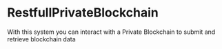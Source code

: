 # RestfullPrivateBlockchain
With this system you can interact with a Private Blockchain to submit and retrieve blockchain data
